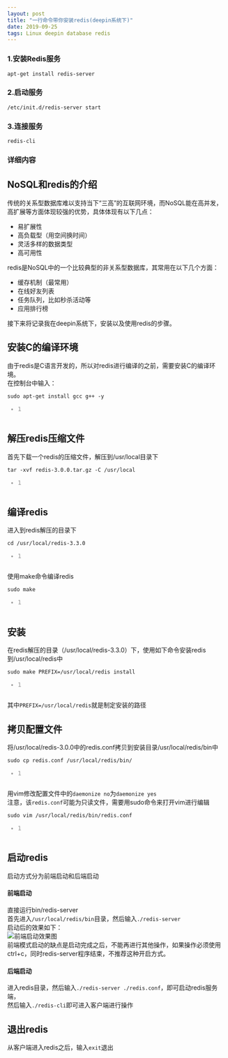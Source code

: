 ```yaml
---
layout: post
title: "一行命令带你安装redis(deepin系统下)"
date: 2019-09-25 
tags: Linux deepin database redis
---
```


### 1.安装Redis服务

`apt-get install redis-server`

### 2.启动服务

`/etc/init.d/redis-server start`

### 3.连接服务

`redis-cli`

### 详细内容
<div class="blog-content-box">
    <div class="article-header-box">
        <div class="article-header">
       

<article class="baidu_pl">
            <div id="article_content" class="article_content clearfix">
                                            <div class="article-copyright">
            <span class="creativecommons">
            <a rel="license" href="http://creativecommons.org/licenses/by-sa/4.0/">
                </a>

</span>
        </div>
                                        <link rel="stylesheet" href="https://csdnimg.cn/release/phoenix/template/css/ck_htmledit_views-3019150162.css">
                            <div id="content_views" class="markdown_views">
        <!-- flowchart 箭头图标 勿删 -->
        <svg xmlns="http://www.w3.org/2000/svg" style="display: none;">
            <path stroke-linecap="round" d="M5,0 0,2.5 5,5z" id="raphael-marker-block" style="-webkit-tap-highlight-color: rgba(0, 0, 0, 0);"></path>
        </svg>
                                <h2 id="nosql和redis的介绍"><a name="t0"></a>NoSQL和redis的介绍</h2>

<p>传统的关系型数据库难以支持当下“三高”的互联网环境，而NoSQL能在高并发，高扩展等方面体现较强的优势，具体体现有以下几点：</p>

<ul>
<li>易扩展性</li>
<li>高负载型（用空间换时间）</li>
<li>灵活多样的数据类型</li>
<li>高可用性</li>
</ul>

<p>redis是NoSQL中的一个比较典型的非关系型数据库，其常用在以下几个方面：</p>

<ul>
<li>缓存机制（最常用）</li>
<li>在线好友列表</li>
<li>任务队列，比如秒杀活动等</li>
<li>应用排行榜</li>
</ul>

<p>接下来将记录我在deepin系统下，安装以及使用redis的步骤。</p>

<h2 id="安装c的编译环境"><a name="t1"></a>安装C的编译环境</h2>

<p>由于redis是C语言开发的，所以对redis进行编译的之前，需要安装C的编译环境。 <br>
在控制台中输入：</p>

<pre class="prettyprint" name="code"><code class="hljs lasso has-numbering" onclick="mdcp.signin(event)" style="position: unset;">sudo apt<span class="hljs-attribute">-get</span> install gcc g<span class="hljs-subst">++</span> <span class="hljs-attribute">-y</span><div class="hljs-button signin" data-title="登录后复制"></div></code><ul class="pre-numbering" style=""><li style="color: rgb(153, 153, 153);">1</li></ul></pre>



<h2 id="解压redis压缩文件"><a name="t2"></a>解压redis压缩文件</h2>

<p>首先下载一个redis的压缩文件，解压到/usr/local目录下</p>



<pre class="prettyprint" name="code"><code class="hljs lasso has-numbering" onclick="mdcp.signin(event)" style="position: unset;">tar <span class="hljs-attribute">-xvf</span> redis<span class="hljs-subst">-</span><span class="hljs-number">3.0</span><span class="hljs-number">.0</span><span class="hljs-built_in">.</span>tar<span class="hljs-built_in">.</span>gz <span class="hljs-attribute">-C</span> /usr/<span class="hljs-built_in">local</span><div class="hljs-button signin" data-title="登录后复制"></div></code><ul class="pre-numbering" style=""><li style="color: rgb(153, 153, 153);">1</li></ul></pre>

<h2 id="编译redis"><a name="t3"></a>编译redis</h2>

<p>进入到redis解压的目录下</p>



<pre class="prettyprint" name="code"><code class="hljs bash has-numbering" onclick="mdcp.signin(event)" style="position: unset;"><span class="hljs-built_in">cd</span> /usr/local/redis-<span class="hljs-number">3.3</span>.<span class="hljs-number">0</span><div class="hljs-button signin" data-title="登录后复制"></div></code><ul class="pre-numbering" style=""><li style="color: rgb(153, 153, 153);">1</li></ul></pre>

<p>使用make命令编译redis</p>



<pre class="prettyprint" name="code"><code class="hljs bash has-numbering" onclick="mdcp.signin(event)" style="position: unset;"><span class="hljs-built_in">sudo</span> make<div class="hljs-button signin" data-title="登录后复制"></div></code><ul class="pre-numbering" style=""><li style="color: rgb(153, 153, 153);">1</li></ul></pre>

<h2 id="安装"><a name="t4"></a>安装</h2>

<p>在redis解压的目录（/usr/local/redis-3.3.0）下，使用如下命令安装redis到/usr/local/redis中</p>



<pre class="prettyprint" name="code"><code class="hljs bash has-numbering" onclick="mdcp.signin(event)" style="position: unset;"><span class="hljs-built_in">sudo</span> make PREFIX=/usr/local/redis install<div class="hljs-button signin" data-title="登录后复制"></div></code><ul class="pre-numbering" style=""><li style="color: rgb(153, 153, 153);">1</li></ul></pre>

<p>其中<code>PREFIX=/usr/local/redis</code>就是制定安装的路径</p>



<h2 id="拷贝配置文件"><a name="t5"></a>拷贝配置文件</h2>

<p>将/usr/local/redis-3.0.0中的redis.conf拷贝到安装目录/usr/local/redis/bin中</p>



<pre class="prettyprint" name="code"><code class="hljs avrasm has-numbering" onclick="mdcp.signin(event)" style="position: unset;">sudo <span class="hljs-keyword">cp</span> redis<span class="hljs-preprocessor">.conf</span> /usr/local/redis/bin/<div class="hljs-button signin" data-title="登录后复制"></div></code><ul class="pre-numbering" style=""><li style="color: rgb(153, 153, 153);">1</li></ul></pre>

<p>用vim修改配置文件中的<code>daemonize no</code>为<code>daemonize yes</code> <br>
注意，该<code>redis.conf</code>可能为只读文件，需要用sudo命令来打开vim进行编辑</p>



<pre class="prettyprint" name="code"><code class="hljs bash has-numbering" onclick="mdcp.signin(event)" style="position: unset;"><span class="hljs-built_in">sudo</span> vim /usr/local/redis/bin/redis.conf<div class="hljs-button signin" data-title="登录后复制"></div></code><ul class="pre-numbering" style=""><li style="color: rgb(153, 153, 153);">1</li></ul></pre>

<h2 id="启动redis"><a name="t6"></a>启动redis</h2>

<p>启动方式分为前端启动和后端启动</p>

<h4 id="前端启动">前端启动</h4>

<p>直接运行bin/redis-server <br>
首先进入<code>/usr/local/redis/bin</code>目录，然后输入<code>./redis-server</code> <br>
启动后的效果如下： <br>
<img src="https://img-blog.csdn.net/20171106121600303?watermark/2/text/aHR0cDovL2Jsb2cuY3Nkbi5uZXQvdTAxNDIyOTIxNQ==/font/5a6L5L2T/fontsize/400/fill/I0JBQkFCMA==/dissolve/70/gravity/SouthEast" alt="前端启动效果图" title=""> <br>
前端模式启动的缺点是启动完成之后，不能再进行其他操作，如果操作必须使用ctrl+c，同时redis-server程序结束，不推荐这种开启方式。</p>

<h4 id="后端启动">后端启动</h4>

<p>进入redis目录，然后输入<code>./redis-server ./redis.conf</code>，即可启动redis服务端， <br>
然后输入<code>./redis-cli</code>即可进入客户端进行操作</p>



<h2 id="退出redis"><a name="t7"></a>退出redis</h2>

<p>从客户端进入redis之后，输入<code>exit</code>退出</p>                                    </div>
                <link href="https://csdnimg.cn/release/phoenix/mdeditor/markdown_views-095d4a0b23.css" rel="stylesheet">
                    </div>
    </article>
    </div>
